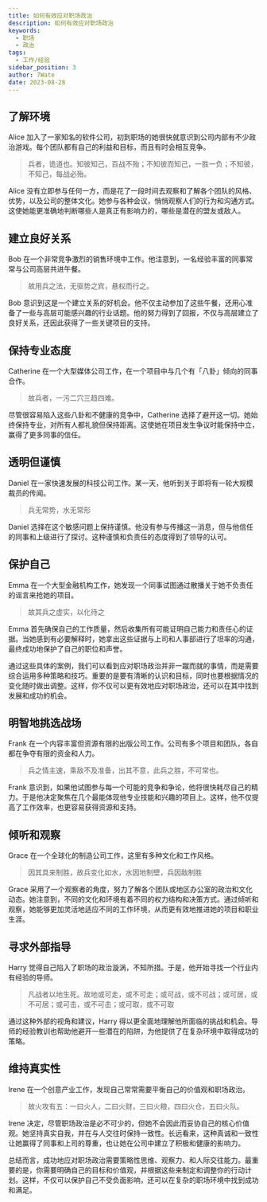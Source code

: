 ```yaml
---
title: 如何有效应对职场政治
description: 如何有效应对职场政治
keywords:
  - 职场
  - 政治
tags:
  - 工作/经验
sidebar_position: 3
author: 7Wate
date: 2023-08-28
---
```


## 了解环境

Alice 加入了一家知名的软件公司，初到职场的她很快就意识到公司内部有不少政治游戏。每个团队都有自己的利益和目标，而且有时会相互竞争。

> 兵者，诡道也。知彼知己，百战不殆；不知彼而知己，一胜一负；不知彼，不知己，每战必殆。

Alice 没有立即参与任何一方，而是花了一段时间去观察和了解各个团队的风格、优势，以及公司的整体文化。她参与各种会议，悄悄观察人们的行为和沟通方式。这使她能更准确地判断哪些人是真正有影响力的，哪些是潜在的盟友或敌人。

## 建立良好关系

Bob 在一个非常竞争激烈的销售环境中工作。他注意到，一名经验丰富的同事常常与公司高层共进午餐。

> 故用兵之法，无驱势之宾，悬权而行之。

Bob 意识到这是一个建立关系的好机会。他不仅主动参加了这些午餐，还用心准备了一些与高层可能感兴趣的行业话题。他的努力得到了回报，不仅与高层建立了良好关系，还因此获得了一些关键项目的支持。

## 保持专业态度

Catherine 在一个大型媒体公司工作，在一个项目中与几个有「八卦」倾向的同事合作。

> 故兵者，一污二穴三趋四难。

尽管很容易陷入这些八卦和不健康的竞争中，Catherine 选择了避开这一切。她始终保持专业，对所有人都礼貌但保持距离。这使她在项目发生争议时能保持中立，赢得了更多同事的信任。

## 透明但谨慎

Daniel 在一家快速发展的科技公司工作。某一天，他听到关于即将有一轮大规模裁员的传闻。

> 兵无常势，水无常形

Daniel 选择在这个敏感问题上保持谨慎。他没有参与传播这一消息，但与他信任的同事和上级进行了探讨。这种谨慎和负责任的态度得到了领导的认可。

## 保护自己

Emma 在一个大型金融机构工作，她发现一个同事试图通过散播关于她不负责任的谣言来抢她的项目。

> 故其兵之虚实，以化待之

Emma 首先确保自己的工作质量，然后收集所有可能证明自己能力和责任心的证据。当她感到有必要解释时，她拿出这些证据与上司和人事部进行了坦率的沟通，最终成功地保护了自己的职位和声誉。

通过这些具体的案例，我们可以看到应对职场政治并非一蹴而就的事情，而是需要综合运用多种策略和技巧。重要的是要有清晰的认识和目标，同时也要根据情况的变化随时做出调整。这样，你不仅可以更有效地应对职场政治，还可以在其中找到发展和成功的机会。

## 明智地挑选战场

Frank 在一个内容丰富但资源有限的出版公司工作。公司有多个项目和团队，各自都在争夺有限的资金和人力。

> 兵之情主速，乘敌不及准备，出其不意，此兵之胜，不可常也。

Frank 意识到，如果他试图参与每一个可能的竞争和争论，他将很快耗尽自己的精力。于是他决定聚焦在几个最能体现他专业技能和兴趣的项目上。这样，他不仅提高了工作效率，也更容易获得资源和支持。

## 倾听和观察

Grace 在一个全球化的制造公司工作，这里有多种文化和工作风格。

> 因其具来制胜，故兵变化如水，水因地制壁，兵因敌制胜

Grace 采用了一个观察者的角度，努力了解各个团队或地区办公室的政治和文化动态。她注意到，不同的文化和环境有着不同的权力结构和决策方式。通过倾听和观察，她能够更加灵活地适应不同的工作环境，从而更有效地推进她的项目和职业生涯。

## 寻求外部指导

Harry 觉得自己陷入了职场的政治漩涡，不知所措。于是，他开始寻找一个行业内有经验的导师。

> 凡战者以地生死。故地或可走，或不可走；或可战，或不可战；或可居，或不可居；或可击，或不可击；或可取，或不可取

通过这种外部的视角和建议，Harry 得以更全面地理解他所面临的挑战和机会。导师的经验教训也帮助他避开一些潜在的陷阱，为他提供了在复杂环境中取得成功的策略。

## 维持真实性

Irene 在一个创意产业工作，发现自己常常需要平衡自己的价值观和职场政治。

> 故火攻有五：一曰火人，二曰火财，三曰火粮，四曰火仓，五曰火队。

Irene 决定，尽管职场政治是必不可少的，但她不会因此而妥协自己的核心价值观。她坚持真实自我，并在与人交往时保持一致性。长远看来，这种真诚和一致性让她赢得了同事和上司的尊重，也让她在公司中建立了积极和健康的影响力。

总结而言，成功地应对职场政治需要策略性思维、观察力、和人际交往能力。最重要的是，你需要明确自己的目标和价值观，并根据这些来制定和调整你的行动计划。这样，不仅可以保护自己不受负面影响，还可以在复杂的职场环境中找到成功和满足。
